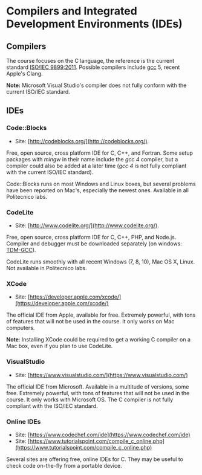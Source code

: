 Compilers and Integrated Development Environments (IDEs)
========================================================

## Compilers

The course focuses on the C language, the reference is the current standard [ISO/IEC 9899:2011](https://en.wikipedia.org/wiki/C11_%28C_standard_revision%29). Possible compilers include [gcc](https://gcc.gnu.org/) 5, recent Apple's Clang.

**Note:** Microsoft Visual Studio's compiler does not fully conform with the current ISO/IEC standard.

## IDEs

### Code::Blocks

* Site: [http://codeblocks.org/](http://codeblocks.org/).

Free, open source, cross platform IDE for C, C++, and Fortran. Some setup packages with *mingw* in their name include the *gcc 4* compiler, but a compiler could also be added at a later time (*gcc 4* is not fully compliant with the current ISO/IEC standard).

Code::Blocks runs on most Windows and Linux boxes, but several problems have been reported on Mac's, especially the newest ones. Available in all Politecnico labs.

### CodeLite

* Site: [http://www.codelite.org/](http://www.codelite.org/).

Free, open source, cross platform IDE for C, C++, PHP, and Node.js. Compiler and debugger must be downloaded separately (on windows: [TDM-GCC](http://tdm-gcc.tdragon.net/download)).

CodeLite runs smoothly with all recent Windows (7, 8, 10), Mac OS X, Linux. Not available in Politecnico labs.

### XCode

* Site: [https://developer.apple.com/xcode/](https://developer.apple.com/xcode/)

The official IDE from Apple, available for free. Extremely powerful, with tons of features that will not be used in the course. It only works on Mac computers.

**Note**: Installing XCode could be required to get a working C compiler on a Mac box, even if you plan to use CodeLite.

### VisualStudio

* Site: [https://www.visualstudio.com/](https://www.visualstudio.com/)

The official IDE from Microsoft. Available in a multitude of versions, some free. Extremely powerful, with tons of features that will not be used in the course. It only works with Microsoft OS. The C compiler is not fully compliant with the ISO/IEC standard.

### Online IDEs

* Site: [https://www.codechef.com/ide](https://www.codechef.com/ide)
* Site: [https://www.tutorialspoint.com/compile_c_online.php](https://www.tutorialspoint.com/compile_c_online.php)

Several sites are offering free, online IDEs for C. They may be useful to check code on-the-fly from a portable device.
